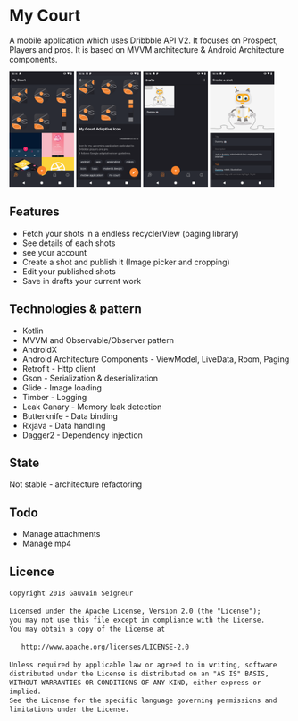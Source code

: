 # My Court
A mobile application which uses Dribbble API V2. It focuses on Prospect, Players and pros. 
It is based on MVVM architecture & Android Architecture components. 

<img src="art/home_page.png" width="23%"></img>
<img src="art/details.png" width="23%"></img>
<img src="art/draft_page.png" width="23%"></img>
<img src="art/draft2.png" width="23%"></img>

## Features
* Fetch your shots in a endless recyclerView (paging library)
* See details of each shots
* see your account
* Create a shot and publish it (Image picker and cropping)
* Edit your published shots
* Save in drafts your current work

## Technologies & pattern
* Kotlin
* MVVM and Observable/Observer pattern
* AndroidX
* Android Architecture Components - ViewModel, LiveData, Room, Paging
* Retrofit - Http client
* Gson - Serialization & deserialization
* Glide - Image loading
* Timber - Logging
* Leak Canary - Memory leak detection
* Butterknife - Data binding
* Rxjava - Data handling
* Dagger2 - Dependency injection

## State
Not stable - architecture refactoring

## Todo
* Manage attachments
* Manage mp4 

## Licence
```
Copyright 2018 Gauvain Seigneur

Licensed under the Apache License, Version 2.0 (the "License");
you may not use this file except in compliance with the License.
You may obtain a copy of the License at

   http://www.apache.org/licenses/LICENSE-2.0

Unless required by applicable law or agreed to in writing, software
distributed under the License is distributed on an "AS IS" BASIS,
WITHOUT WARRANTIES OR CONDITIONS OF ANY KIND, either express or implied.
See the License for the specific language governing permissions and
limitations under the License.
```